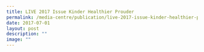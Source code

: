 ```yaml
---
title: LIVE 2017 Issue Kinder Healthier Prouder
permalink: /media-centre/publication/live-2017-issue-kinder-healthier-prouder/
date: 2017-07-01
layout: post
description: ""
image: ""
---
```

